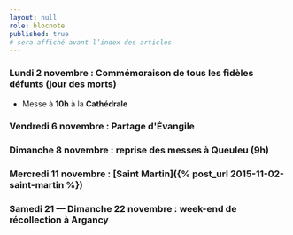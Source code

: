 ```yaml
---
layout: null
role: blocnote
published: true
# sera affiché avant l’index des articles
---
```


### Lundi 2 novembre : Commémoraison de tous les fidèles défunts (jour des morts)

- Messe à **10h** à la **Cathédrale**

### Vendredi 6 novembre : Partage d'Évangile

### Dimanche 8 novembre : reprise des messes à Queuleu (9h)

### Mercredi 11 novembre : [Saint Martin]({% post_url 2015-11-02-saint-martin %})

### Samedi 21 — Dimanche 22 novembre : week-end de récollection à Argancy
